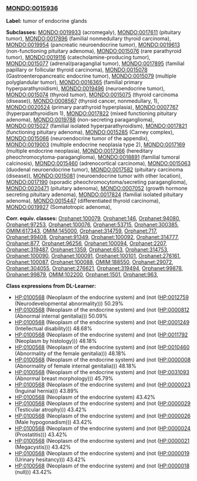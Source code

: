 
### [MONDO:0015936](http://purl.obolibrary.org/obo/MONDO_0015936)
**Label:** tumor of endocrine glands

**Subclasses:** [MONDO:0019933](http://purl.obolibrary.org/obo/MONDO_0019933) (acromegaly), [MONDO:0017611](http://purl.obolibrary.org/obo/MONDO_0017611) (pituitary tumor), [MONDO:0017896](http://purl.obolibrary.org/obo/MONDO_0017896) (familial nonmedullary thyroid carcinoma), [MONDO:0019954](http://purl.obolibrary.org/obo/MONDO_0019954) (pancreatic neuroendocrine tumor), [MONDO:0019613](http://purl.obolibrary.org/obo/MONDO_0019613) (non-functioning pituitary adenoma), [MONDO:0015076](http://purl.obolibrary.org/obo/MONDO_0015076) (rare parathyroid tumor), [MONDO:0019116](http://purl.obolibrary.org/obo/MONDO_0019116) (catecholamine-producing tumor), [MONDO:0015077](http://purl.obolibrary.org/obo/MONDO_0015077) (adrenal/paraganglial tumor), [MONDO:0017895](http://purl.obolibrary.org/obo/MONDO_0017895) (familial papillary or follicular thyroid carcinoma), [MONDO:0015078](http://purl.obolibrary.org/obo/MONDO_0015078) (Gastroenteropancreatic endocrine tumor), [MONDO:0015079](http://purl.obolibrary.org/obo/MONDO_0015079) (multiple polyglandular tumor), [MONDO:0016365](http://purl.obolibrary.org/obo/MONDO_0016365) (familial primary hyperparathyroidism), [MONDO:0019496](http://purl.obolibrary.org/obo/MONDO_0019496) (neuroendocrine tumor), [MONDO:0015074](http://purl.obolibrary.org/obo/MONDO_0015074) (thyroid tumor), [MONDO:0015075](http://purl.obolibrary.org/obo/MONDO_0015075) (thyroid carcinoma (disease)), [MONDO:0008567](http://purl.obolibrary.org/obo/MONDO_0008567) (thyroid cancer, nonmedullary, 1), [MONDO:0020524](http://purl.obolibrary.org/obo/MONDO_0020524) (primary parathyroid hyperplasia), [MONDO:0007767](http://purl.obolibrary.org/obo/MONDO_0007767) (hyperparathyroidism 1), [MONDO:0017822](http://purl.obolibrary.org/obo/MONDO_0017822) (mixed functioning pituitary adenoma), [MONDO:0019788](http://purl.obolibrary.org/obo/MONDO_0019788) (non-secreting paraganglioma), [MONDO:0015027](http://purl.obolibrary.org/obo/MONDO_0015027) (familial isolated hyperparathyroidism), [MONDO:0017821](http://purl.obolibrary.org/obo/MONDO_0017821) (functioning pituitary adenoma), [MONDO:0015285](http://purl.obolibrary.org/obo/MONDO_0015285) (Carney complex), [MONDO:0015066](http://purl.obolibrary.org/obo/MONDO_0015066) (neuroendocrine tumor of the appendix), [MONDO:0019003](http://purl.obolibrary.org/obo/MONDO_0019003) (multiple endocrine neoplasia type 2), [MONDO:0017169](http://purl.obolibrary.org/obo/MONDO_0017169) (multiple endocrine neoplasia), [MONDO:0017366](http://purl.obolibrary.org/obo/MONDO_0017366) (hereditary pheochromocytoma-paraganglioma), [MONDO:0018891](http://purl.obolibrary.org/obo/MONDO_0018891) (familial tumoral calcinosis), [MONDO:0015460](http://purl.obolibrary.org/obo/MONDO_0015460) (adrenocortical carcinoma), [MONDO:0015063](http://purl.obolibrary.org/obo/MONDO_0015063) (duodenal neuroendocrine tumor), [MONDO:0017582](http://purl.obolibrary.org/obo/MONDO_0017582) (pituitary carcinoma (disease)), [MONDO:0015081](http://purl.obolibrary.org/obo/MONDO_0015081) (neuroendocrine tumor with other location), [MONDO:0017190](http://purl.obolibrary.org/obo/MONDO_0017190) (sporadic pheochromocytoma/secreting paraganglioma), [MONDO:0020471](http://purl.obolibrary.org/obo/MONDO_0020471) (pituitary adenoma), [MONDO:0007052](http://purl.obolibrary.org/obo/MONDO_0007052) (growth hormone secreting pituitary adenoma), [MONDO:0017824](http://purl.obolibrary.org/obo/MONDO_0017824) (familial isolated pituitary adenoma), [MONDO:0015447](http://purl.obolibrary.org/obo/MONDO_0015447) (differentiated thyroid carcinoma), [MONDO:0019927](http://purl.obolibrary.org/obo/MONDO_0019927) (Somatotropic adenoma), 

**Corr. equiv. classes:** [Orphanet:100079](http://www.orpha.net/ORDO/Orphanet_100079), [Orphanet:146](http://www.orpha.net/ORDO/Orphanet_146), [Orphanet:94080](http://www.orpha.net/ORDO/Orphanet_94080), [Orphanet:97253](http://www.orpha.net/ORDO/Orphanet_97253), [Orphanet:100076](http://www.orpha.net/ORDO/Orphanet_100076), [Orphanet:53715](http://www.orpha.net/ORDO/Orphanet_53715), [Orphanet:300385](http://www.orpha.net/ORDO/Orphanet_300385), [OMIM:617343](http://purl.obolibrary.org/obo/OMIM_617343), [OMIM:145000](http://purl.obolibrary.org/obo/OMIM_145000), [Orphanet:314759](http://www.orpha.net/ORDO/Orphanet_314759), [Orphanet:717](http://www.orpha.net/ORDO/Orphanet_717), [Orphanet:99408](http://www.orpha.net/ORDO/Orphanet_99408), [Orphanet:91349](http://www.orpha.net/ORDO/Orphanet_91349), [Orphanet:100092](http://www.orpha.net/ORDO/Orphanet_100092), [Orphanet:314777](http://www.orpha.net/ORDO/Orphanet_314777), [Orphanet:877](http://www.orpha.net/ORDO/Orphanet_877), [Orphanet:96256](http://www.orpha.net/ORDO/Orphanet_96256), [Orphanet:100094](http://www.orpha.net/ORDO/Orphanet_100094), [Orphanet:2207](http://www.orpha.net/ORDO/Orphanet_2207), [Orphanet:319487](http://www.orpha.net/ORDO/Orphanet_319487), [Orphanet:1359](http://www.orpha.net/ORDO/Orphanet_1359), [Orphanet:653](http://www.orpha.net/ORDO/Orphanet_653), [Orphanet:314753](http://www.orpha.net/ORDO/Orphanet_314753), [Orphanet:100090](http://www.orpha.net/ORDO/Orphanet_100090), [Orphanet:100091](http://www.orpha.net/ORDO/Orphanet_100091), [Orphanet:100101](http://www.orpha.net/ORDO/Orphanet_100101), [Orphanet:276161](http://www.orpha.net/ORDO/Orphanet_276161), [Orphanet:100087](http://www.orpha.net/ORDO/Orphanet_100087), [Orphanet:100088](http://www.orpha.net/ORDO/Orphanet_100088), [OMIM:188550](http://purl.obolibrary.org/obo/OMIM_188550), [Orphanet:29072](http://www.orpha.net/ORDO/Orphanet_29072), [Orphanet:304055](http://www.orpha.net/ORDO/Orphanet_304055), [Orphanet:276621](http://www.orpha.net/ORDO/Orphanet_276621), [Orphanet:319494](http://www.orpha.net/ORDO/Orphanet_319494), [Orphanet:99878](http://www.orpha.net/ORDO/Orphanet_99878), [Orphanet:99879](http://www.orpha.net/ORDO/Orphanet_99879), [OMIM:102200](http://purl.obolibrary.org/obo/OMIM_102200), [Orphanet:1501](http://www.orpha.net/ORDO/Orphanet_1501), [Orphanet:963](http://www.orpha.net/ORDO/Orphanet_963), 

**Class expressions from DL-Learner:**

- [HP:0100568](http://purl.obolibrary.org/obo/HP_0100568) (Neoplasm of the endocrine system) and (not ([HP:0012759](http://purl.obolibrary.org/obo/HP_0012759) (Neurodevelopmental abnormality))) 50.29%
- [HP:0100568](http://purl.obolibrary.org/obo/HP_0100568) (Neoplasm of the endocrine system) and (not ([HP:0000812](http://purl.obolibrary.org/obo/HP_0000812) (Abnormal internal genitalia))) 50.09%
- [HP:0100568](http://purl.obolibrary.org/obo/HP_0100568) (Neoplasm of the endocrine system) and (not ([HP:0001249](http://purl.obolibrary.org/obo/HP_0001249) (Intellectual disability))) 48.68%
- [HP:0100568](http://purl.obolibrary.org/obo/HP_0100568) (Neoplasm of the endocrine system) and (not ([HP:0011792](http://purl.obolibrary.org/obo/HP_0011792) (Neoplasm by histology))) 48.18%
- [HP:0100568](http://purl.obolibrary.org/obo/HP_0100568) (Neoplasm of the endocrine system) and (not ([HP:0010460](http://purl.obolibrary.org/obo/HP_0010460) (Abnormality of the female genitalia))) 48.18%
- [HP:0100568](http://purl.obolibrary.org/obo/HP_0100568) (Neoplasm of the endocrine system) and (not ([HP:0000008](http://purl.obolibrary.org/obo/HP_0000008) (Abnormality of female internal genitalia))) 48.18%
- [HP:0100568](http://purl.obolibrary.org/obo/HP_0100568) (Neoplasm of the endocrine system) and (not ([HP:0031093](http://purl.obolibrary.org/obo/HP_0031093) (Abnormal breast morphology))) 45.79%
- [HP:0100568](http://purl.obolibrary.org/obo/HP_0100568) (Neoplasm of the endocrine system) and (not ([HP:0000023](http://purl.obolibrary.org/obo/HP_0000023) (Inguinal hernia))) 43.89%
- [HP:0100568](http://purl.obolibrary.org/obo/HP_0100568) (Neoplasm of the endocrine system) 43.42%
- [HP:0100568](http://purl.obolibrary.org/obo/HP_0100568) (Neoplasm of the endocrine system) and (not ([HP:0000029](http://purl.obolibrary.org/obo/HP_0000029) (Testicular atrophy))) 43.42%
- [HP:0100568](http://purl.obolibrary.org/obo/HP_0100568) (Neoplasm of the endocrine system) and (not ([HP:0000026](http://purl.obolibrary.org/obo/HP_0000026) (Male hypogonadism))) 43.42%
- [HP:0100568](http://purl.obolibrary.org/obo/HP_0100568) (Neoplasm of the endocrine system) and (not ([HP:0000024](http://purl.obolibrary.org/obo/HP_0000024) (Prostatitis))) 43.42%
- [HP:0100568](http://purl.obolibrary.org/obo/HP_0100568) (Neoplasm of the endocrine system) and (not ([HP:0000021](http://purl.obolibrary.org/obo/HP_0000021) (Megacystis))) 43.42%
- [HP:0100568](http://purl.obolibrary.org/obo/HP_0100568) (Neoplasm of the endocrine system) and (not ([HP:0000019](http://purl.obolibrary.org/obo/HP_0000019) (Urinary hesitancy))) 43.42%
- [HP:0100568](http://purl.obolibrary.org/obo/HP_0100568) (Neoplasm of the endocrine system) and (not ([HP:0000018](http://purl.obolibrary.org/obo/HP_0000018) (null))) 43.42%


